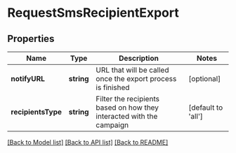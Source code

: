# RequestSmsRecipientExport

## Properties
Name | Type | Description | Notes
------------ | ------------- | ------------- | -------------
**notifyURL** | **string** | URL that will be called once the export process is finished | [optional] 
**recipientsType** | **string** | Filter the recipients based on how they interacted with the campaign | [default to 'all']

[[Back to Model list]](../../README.md#documentation-for-models) [[Back to API list]](../../README.md#documentation-for-api-endpoints) [[Back to README]](../../README.md)


